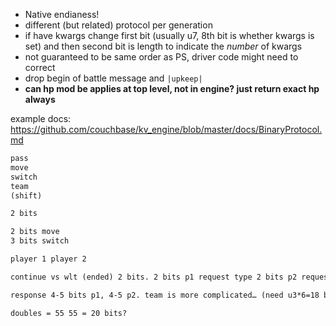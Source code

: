 - Native endianess!
- different (but related) protocol per generation
- if have kwargs change first bit (usually u7, 8th bit is whether kwargs is set) and then second bit is length to indicate the *number* of kwargs
- not guaranteed to be same order as PS, driver code might need to correct
- drop begin of battle message and `|upkeep|`
- **can hp mod be applies at top level, not in engine? just return exact hp always**
  
example docs: https://github.com/couchbase/kv_engine/blob/master/docs/BinaryProtocol.md

```txt
pass
move
switch
team
(shift)

2 bits

2 bits move
3 bits switch

player 1 player 2

continue vs wlt (ended) 2 bits. 2 bits p1 request type 2 bits p2 request type = 6

response 4-5 bits p1, 4-5 p2. team is more complicated… (need u3*6=18 bits each = 40 ttotal)

doubles = 55 55 = 20 bits?
```
